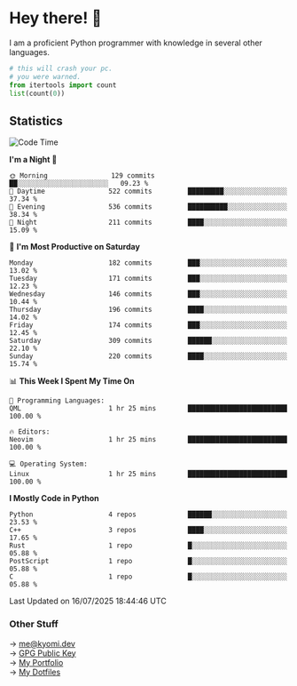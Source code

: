 # Hey there! 👋

I am a proficient Python programmer with knowledge in several other languages.

```py
# this will crash your pc.
# you were warned.
from itertools import count
list(count(0))
```

## Statistics
<!--START_SECTION:waka-->
![Code Time](http://img.shields.io/badge/Code%20Time-1%2C839%20hrs%2058%20mins-blue)

**I'm a Night 🦉** 

```text
🌞 Morning                129 commits         ██░░░░░░░░░░░░░░░░░░░░░░░   09.23 % 
🌆 Daytime                522 commits         █████████░░░░░░░░░░░░░░░░   37.34 % 
🌃 Evening                536 commits         ██████████░░░░░░░░░░░░░░░   38.34 % 
🌙 Night                  211 commits         ████░░░░░░░░░░░░░░░░░░░░░   15.09 % 
```
📅 **I'm Most Productive on Saturday** 

```text
Monday                   182 commits         ███░░░░░░░░░░░░░░░░░░░░░░   13.02 % 
Tuesday                  171 commits         ███░░░░░░░░░░░░░░░░░░░░░░   12.23 % 
Wednesday                146 commits         ███░░░░░░░░░░░░░░░░░░░░░░   10.44 % 
Thursday                 196 commits         ████░░░░░░░░░░░░░░░░░░░░░   14.02 % 
Friday                   174 commits         ███░░░░░░░░░░░░░░░░░░░░░░   12.45 % 
Saturday                 309 commits         ██████░░░░░░░░░░░░░░░░░░░   22.10 % 
Sunday                   220 commits         ████░░░░░░░░░░░░░░░░░░░░░   15.74 % 
```


📊 **This Week I Spent My Time On** 

```text
💬 Programming Languages: 
QML                      1 hr 25 mins        █████████████████████████   100.00 % 

🔥 Editors: 
Neovim                   1 hr 25 mins        █████████████████████████   100.00 % 

💻 Operating System: 
Linux                    1 hr 25 mins        █████████████████████████   100.00 % 
```

**I Mostly Code in Python** 

```text
Python                   4 repos             ██████░░░░░░░░░░░░░░░░░░░   23.53 % 
C++                      3 repos             ████░░░░░░░░░░░░░░░░░░░░░   17.65 % 
Rust                     1 repo              █░░░░░░░░░░░░░░░░░░░░░░░░   05.88 % 
PostScript               1 repo              █░░░░░░░░░░░░░░░░░░░░░░░░   05.88 % 
C                        1 repo              █░░░░░░░░░░░░░░░░░░░░░░░░   05.88 % 
```




 Last Updated on 16/07/2025 18:44:46 UTC
<!--END_SECTION:waka-->

### Other Stuff

→ [me@kyomi.dev](mailto:me@kyomi.dev)\
→ [GPG Public Key](https://github.com/bitterteriyaki.gpg)\
→ [My Portfolio](https://kyomi.dev)\
→ [My Dotfiles](https://github.com/bitterteriyaki/dotfiles)
